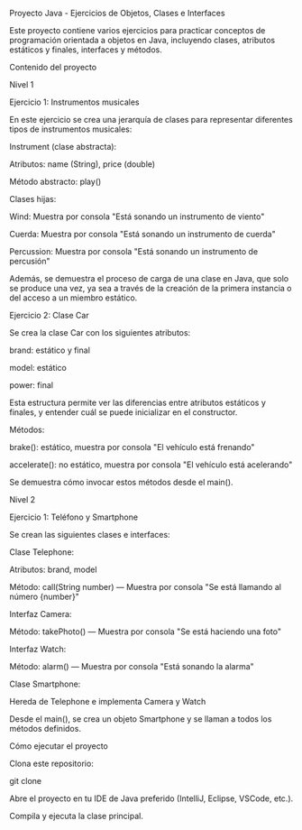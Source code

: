 Proyecto Java - Ejercicios de Objetos, Clases e Interfaces

Este proyecto contiene varios ejercicios para practicar conceptos de programación orientada a objetos en Java, incluyendo clases, atributos estáticos y finales, interfaces y métodos.

Contenido del proyecto

Nivel 1

Ejercicio 1: Instrumentos musicales

En este ejercicio se crea una jerarquía de clases para representar diferentes tipos de instrumentos musicales:

Instrument (clase abstracta):

Atributos: name (String), price (double)

Método abstracto: play()

Clases hijas:

Wind: Muestra por consola "Está sonando un instrumento de viento"

Cuerda: Muestra por consola "Está sonando un instrumento de cuerda"

Percussion: Muestra por consola "Está sonando un instrumento de percusión"

Además, se demuestra el proceso de carga de una clase en Java, que solo se produce una vez, ya sea a través de la creación de la primera instancia o del acceso a un miembro estático.

Ejercicio 2: Clase Car

Se crea la clase Car con los siguientes atributos:

brand: estático y final

model: estático

power: final

Esta estructura permite ver las diferencias entre atributos estáticos y finales, y entender cuál se puede inicializar en el constructor.

Métodos:

brake(): estático, muestra por consola "El vehículo está frenando"

accelerate(): no estático, muestra por consola "El vehículo está acelerando"

Se demuestra cómo invocar estos métodos desde el main().

Nivel 2

Ejercicio 1: Teléfono y Smartphone

Se crean las siguientes clases e interfaces:

Clase Telephone:

Atributos: brand, model

Método: call(String number) — Muestra por consola "Se está llamando al número {number}"

Interfaz Camera:

Método: takePhoto() — Muestra por consola "Se está haciendo una foto"

Interfaz Watch:

Método: alarm() — Muestra por consola "Está sonando la alarma"

Clase Smartphone:

Hereda de Telephone e implementa Camera y Watch

Desde el main(), se crea un objeto Smartphone y se llaman a todos los métodos definidos.

Cómo ejecutar el proyecto

Clona este repositorio:

git clone <repositorio-url>

Abre el proyecto en tu IDE de Java preferido (IntelliJ, Eclipse, VSCode, etc.).

Compila y ejecuta la clase principal.

